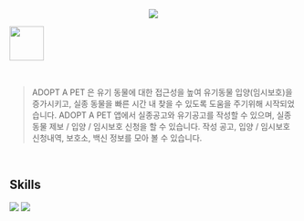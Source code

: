 <p align="center">
 <img src="https://github.com/gyeom-ji/Saessakhyeyo/files/12266066/saesakhaeyoLogo.pdf"/>
 <p aling="top">
 <img src="https://github.com/gyeom-ji/ADOPT-A-PET/files/12266078/saesak_teeth.pdf", width="60" heigth="65"/>
 </p>
</p>

<br>

>ADOPT A PET 은 유기 동물에 대한 접근성을 높여 유기동물 입양(임시보호)을 증가시키고, 실종 동물을 빠른 시간 내 찾을 수 있도록 도움을 주기위해 시작되었습니다.
>ADOPT A PET 앱에서 실종공고와 유기공고를 작성할 수 있으며, 실종 동물 제보 / 입양 / 임시보호 신청을 할 수 있습니다.
>작성 공고, 입양 / 임시보호 신청내역, 보호소, 백신 정보를 모아 볼 수 있습니다.
>
<br>

 <div>
<h2>Skills</h2>
<img src="https://img.shields.io/badge/Swift-F05138?style=for-the-badge&logo=swift&logoColor=white"/>
<img src="https://img.shields.io/badge/Spring-6DB33F?style=for-the-badge&logo=spring&logoColor=white"/>
</div>
